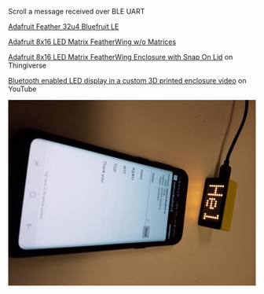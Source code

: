 Scroll a message received over BLE UART

[Adafruit Feather 32u4 Bluefruit LE](https://www.adafruit.com/product/2829)

[Adafruit 8x16 LED Matrix FeatherWing w/o Matrices](https://www.adafruit.com/product/3090)

[Adafruit 8x16 LED Matrix FeatherWing Enclosure with Snap On Lid](https://www.thingiverse.com/thing:2650219) on Thingiverse

[Bluetooth enabled LED display in a custom 3D printed enclosure video](https://www.youtube.com/watch?v=smdQMRUswiY) on YouTube

![BLE UART](BLE_UART.jpg)
